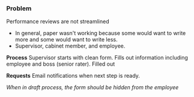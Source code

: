 ### Problem
Performance reviews are not streamlined
- In general, paper wasn't working because some would want to write more and some would want to write less.
-  Supervisor, cabinet member, and employee.

**Process**
Supervisor starts with clean form.
Fills out information including employee and boss (senior rater).
Filled out

**Requests**
Email notifications when next step is ready.

*When in draft process, the form should be hidden from the employee*
